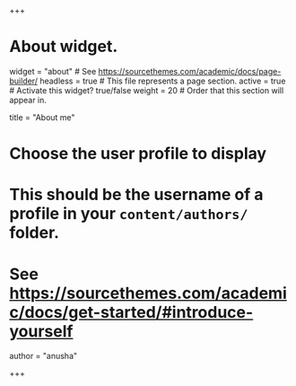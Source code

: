 +++
# About widget.
widget = "about"  # See https://sourcethemes.com/academic/docs/page-builder/
headless = true  # This file represents a page section.
active = true  # Activate this widget? true/false
weight = 20  # Order that this section will appear in.

title = "About me"

# Choose the user profile to display

# This should be the username of a profile in your `content/authors/` folder.

# See https://sourcethemes.com/academic/docs/get-started/#introduce-yourself

author = "anusha"

+++
